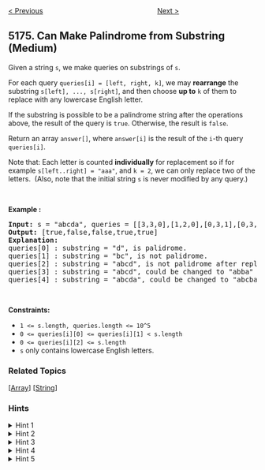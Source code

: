 <!--|This file generated by command(leetcode description); DO NOT EDIT.    |-->
<!--+----------------------------------------------------------------------+-->
<!--|@author    Openset <openset.wang@gmail.com>                           |-->
<!--|@link      https://github.com/openset                                 |-->
<!--|@home      https://github.com/openset/leetcode                        |-->
<!--+----------------------------------------------------------------------+-->

[< Previous](https://github.com/openset/leetcode/tree/master/problems/diet-plan-performance "Diet Plan Performance")
　　　　　　　　　　　　　　　　
[Next >](https://github.com/openset/leetcode/tree/master/problems/number-of-valid-words-for-each-puzzle "Number of Valid Words for Each Puzzle")

## 5175. Can Make Palindrome from Substring (Medium)

<p>Given a string <code>s</code>, we make queries on substrings of <code>s</code>.</p>

<p>For each query <code>queries[i] = [left, right, k]</code>, we may <strong>rearrange</strong>&nbsp;the substring <code>s[left], ..., s[right]</code>, and then choose <strong>up to</strong> <code>k</code> of them to replace with any lowercase English letter.&nbsp;</p>

<p>If the substring&nbsp;is possible to be a&nbsp;palindrome string after the operations above, the result of the query is <code>true</code>.&nbsp;Otherwise, the result&nbsp;is <code>false</code>.</p>

<p>Return an array <code>answer[]</code>, where <code>answer[i]</code> is the result of the <code>i</code>-th query <code>queries[i]</code>.</p>

<p>Note that: Each letter is counted <strong>individually</strong> for replacement so&nbsp;if for example&nbsp;<code>s[left..right] = &quot;aaa&quot;</code>, and <code>k = 2</code>, we can only replace two of the letters.&nbsp; (Also, note that the initial string <code>s</code>&nbsp;is never modified by any query.)</p>

<p>&nbsp;</p>
<p><strong>Example :</strong></p>

<pre>
<strong>Input:</strong> s = &quot;abcda&quot;, queries = [[3,3,0],[1,2,0],[0,3,1],[0,3,2],[0,4,1]]
<strong>Output:</strong> [true,false,false,true,true]
<strong>Explanation:</strong>
queries[0] : substring = &quot;d&quot;, is palidrome.
queries[1] :&nbsp;substring = &quot;bc&quot;, is not palidrome.
queries[2] :&nbsp;substring = &quot;abcd&quot;, is not palidrome after replacing only 1 character.
queries[3] :&nbsp;substring = &quot;abcd&quot;, could be changed to &quot;abba&quot; which is palidrome. Also this can be changed to &quot;baab&quot; first rearrange it &quot;bacd&quot; then replace &quot;cd&quot; with &quot;ab&quot;.
queries[4] :&nbsp;substring = &quot;abcda&quot;,&nbsp;could be changed to &quot;abcba&quot; which is palidrome.
</pre>

<p>&nbsp;</p>
<p><strong>Constraints:</strong></p>

<ul>
	<li><code>1 &lt;= s.length,&nbsp;queries.length&nbsp;&lt;= 10^5</code></li>
	<li><code>0 &lt;= queries[i][0] &lt;= queries[i][1] &lt;&nbsp;s.length</code></li>
	<li><code>0 &lt;= queries[i][2] &lt;= s.length</code></li>
	<li><code>s</code> only contains lowercase English letters.</li>
</ul>

### Related Topics
  [[Array](https://github.com/openset/leetcode/tree/master/tag/array/README.md)]
  [[String](https://github.com/openset/leetcode/tree/master/tag/string/README.md)]

### Hints
<details>
<summary>Hint 1</summary>
Since we can rearrange the substring, all we care about is the frequency of each character in that substring.
</details>

<details>
<summary>Hint 2</summary>
How to find the character frequencies efficiently ?
</details>

<details>
<summary>Hint 3</summary>
As a preprocess, calculate the accumulate frequency of all characters for all prefixes of the string.
</details>

<details>
<summary>Hint 4</summary>
How to check if a substring can be changed to a palindrome given its characters frequency ?
</details>

<details>
<summary>Hint 5</summary>
Count the number of odd frequencies, there can be at most one odd frequency in a palindrome.
</details>
